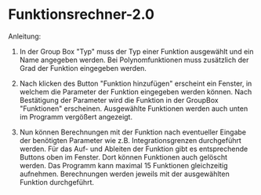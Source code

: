 # Funktionsrechner-2.0
Anleitung:
1. In der Group Box "Typ" muss der Typ einer Funktion ausgewählt und ein Name angegeben werden. 
   Bei Polynomfunktionen muss zusätzlich der Grad der Funktion eingegeben werden.
   
2. Nach klicken des Button "Funktion hinzufügen" erscheint ein Fenster, in welchem die Parameter der Funktion eingegeben werden können.
   Nach Bestätigung der Parameter wird die Funktion in der GroupBox "Funktionen" erscheinen. Ausgewählte Funktionen werden auch unten 
   im Programm vergößert angezeigt.
   
3. Nun können Berechnungen mit der Funktion nach eventueller Eingabe der benötigten Parameter wie z.B. Integrationsgrenzen durchgeführt
   werden. Für das Auf- und Ableiten der Funktion gibt es entsprechende Buttons oben im Fenster. Dort können Funktionen auch gelöscht werden.
   Das Programm kann maximal 15 Funktionen gleichzeitig aufnehmen. Berechnungen werden jeweils mit der ausgewählten Funktion durchgeführt.
